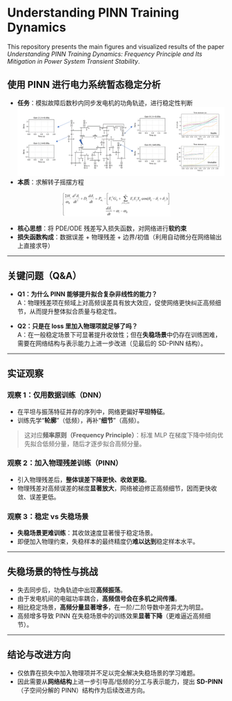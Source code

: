 # Understanding PINN Training Dynamics
This repository presents the main figures and visualized results of the paper *Understanding PINN Training Dynamics: Frequency Principle and Its Mitigation in Power System Transient Stability*.

## 使用 PINN 进行电力系统暂态稳定分析
- **任务**：模拟故障后数秒内同步发电机的功角轨迹，进行稳定性判断
![Generator Angle Trajectory](assets/images/fig_01.gif)
- **本质**：求解转子摇摆方程
<div align="center">
  <img src="assets/images/fig_02.png" alt="Swing Function" width="50%">
</div>

- **核心思想**：将 PDE/ODE 残差写入损失函数，对网络进行**软约束**  
- **损失函数构成**：数据误差 + 物理残差 + 边界/初值（利用自动微分在网络输出上直接求导）

---

## 关键问题（Q&A）
- **Q1：为什么 PINN 能够提升拟合复杂非线性的能力？**  
  A：物理残差项在频域上对高频误差具有放大效应，促使网络更快纠正高频细节，从而提升整体拟合质量与稳定性。

- **Q2：只是在 loss 里加入物理项就足够了吗？**  
  A：在一般稳定场景下可显著提升收敛性；但在**失稳场景**中仍存在训练困难，需要在网络结构与表示能力上进一步改进（见最后的 SD-PINN 结构）。

---

## 实证观察
### 观察 1：仅用数据训练（DNN）
- 在平坦与振荡特征并存的序列中，网络更偏好**平坦特征**。  
- 训练先学“**轮廓**”（低频），再补“**细节**”（高频）。  
> 这对应**频率原则（Frequency Principle）**：标准 MLP 在梯度下降中倾向优先拟合低频分量，随后才逐步拟合高频分量。

### 观察 2：加入物理残差训练（PINN）
- 引入物理残差后，**整体误差下降更快、收敛更稳**。  
- 物理残差对高频误差的梯度**显著放大**，网络被迫修正高频细节，因而更快收敛、误差更低。

### 观察 3：稳定 vs 失稳场景
- **失稳场景更难训练**：其收敛速度显著慢于稳定场景。  
- 即便加入物理约束，失稳样本的最终精度仍**难以达到**稳定样本水平。

---

## 失稳场景的特性与挑战
- 失去同步后，功角轨迹中出现**高频振荡**。  
- 由于发电机间的电磁功率耦合，**高频信号会在多机之间传播**。  
- 相比稳定场景，**高频分量显著增多**，在一阶/二阶导数中差异尤为明显。  
- 高频增多导致 PINN 在失稳场景中的训练效果**显著下降**（更难逼近高频细节）。

---

## 结论与改进方向
- 仅依靠在损失中加入物理项并不足以完全解决失稳场景的学习难题。  
- 因此需要从**网络结构**上进一步引导高/低频的分工与表示能力，提出 **SD-PINN**（子空间分解的 PINN）结构作为后续改进方向。





